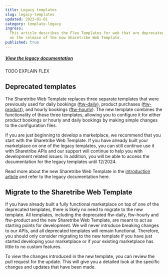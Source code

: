 ```yaml
---
title: Legacy templates
slug: legacy-templates
updated: 2023-01-01
category: template-legacy
ingress:
  This article describes the Flex Templates for web that are deprecated
  on the release of the new Sharetribe Web Template.
published: true
---
```


##### [View the legacy documentation](https://www.sharetribe.com/docs/legacy/)

TODO EXPLAIN FLEX

## Deprecated templates

The Sharetribe Web Template replaces three separate templates that were
previously used for daily bookings
([ftw-daily](https://github.com/sharetribe/ftw-daily)), product
purchases ([ftw-product](https://github.com/sharetribe/ftw-product)),
and hourly bookings
([ftw-hourly](https://github.com/sharetribe/ftw-hourly)). The new
template combines the functionality of these three templates, allowing
you to configure it for either product bookings or hourly and daily
bookings by making simple changes to the configuration files.

If you are just beginning to develop a marketplace, we recommend that
you start with the Sharetribe Web Template. If you have already built
your marketplace on one of the legacy templates, you can still continue
use it with Sharetribe APIs and our support will continue to help you
with development related issues. In addition, you will be able to access
the documentation for the legacy templates until 12/2024.

Read more about the new Sharetribe Web Template in the
[introduction article](/template/sharetribe-web-template/) and refer to
the legacy documentation here.

## Migrate to the Sharetribe Web Template

If you have already built a fully functional marketplace on top of one
of the deprecated templates, there is likely no need to migrate to the
new template. All templates, including the deprecated ftw-daily,
ftw-hourly and ftw-product and the new Sharetribe Web Template, are
meant to act as starting points for development. We will never introduce
breaking changes to our APIs, and all deprecated templates will remain
functional. Therefore, you should only consider migrating to the new
template if you have just started developing your marketplace or if your
existing marketplace has little to no custom features.

To view the changes introduced in the new template, you can review the
pull request for the update. This will give you a detailed look at the
specific changes and updates that have been made.
